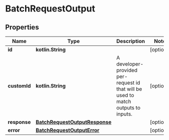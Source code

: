 
# BatchRequestOutput

## Properties
| Name | Type | Description | Notes |
| ------------ | ------------- | ------------- | ------------- |
| **id** | **kotlin.String** |  |  [optional] |
| **customId** | **kotlin.String** | A developer-provided per-request id that will be used to match outputs to inputs. |  [optional] |
| **response** | [**BatchRequestOutputResponse**](BatchRequestOutputResponse.md) |  |  [optional] |
| **error** | [**BatchRequestOutputError**](BatchRequestOutputError.md) |  |  [optional] |



